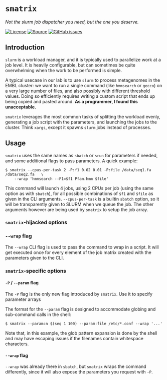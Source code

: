 # `smatrix`

*Not the slurm job dispatcher you need, but the one you deserve.*

[![License](https://img.shields.io/badge/license-MIT-blue.svg?style=flat-square&maxAge=2678400)](https://choosealicense.com/licenses/mit/)
[![Source](https://img.shields.io/badge/source-GitHub-303030.svg?maxAge=2678400&style=flat-square)](https://github.com/althonos/smatrix/)
[![GitHub issues](https://img.shields.io/github/issues/althonos/smatrix.svg?style=flat-square&maxAge=600)](https://github.com/althonos/smatrix/issues)


## Introduction

`slurm` is a workload manager, and it is typically used to parallelize work
at a job level. It is heavily configurable, but can sometimes be quite
overwhelming when the work to be performed is simple.

A typical usecase in our lab is to use `slurm` to process metagenomes in the
EMBL cluster: we want to run a single command (like `hmmsearch` or `gecco`)
on a very large number of files, and also possibly with different threshold
values. Doing so efficiently requires writing a custom script that ends up
being copied and pasted around. **As a programmer, I found this unacceptable.**

`smatrix` leverages the most common tasks of splitting the workload evenly,
generating a job script with the parameters, and launching the jobs to the
cluster. Think `xargs`, except it spawns `slurm` jobs instead of processes.


## Usage

`smatrix` uses the same names as `sbatch` or `srun` for parameters if needed,
and some additional flags to pass parameters. A quick example:

```console
$ smatrix --cpus-per-task 2 -P:f1 0.02 0.01 -P:file /data/seq1.fa /data/seq2.fa   \
    --wrap 'hmmsearch --F1=$f1 Pfam.hmm $file'
```

This command will launch 4 jobs, using 2 CPUs per job (using the same option
as with `sbatch`), for all possible combinations of `$f1` and `$file` as given
in the CLI arguments. `--cpus-per-task` is a builtin `sbatch` option, so it
will be transparently given to SLURM when we queue the job.
The other arguments however are being used by `smatrix` to setup the job array.



### `smatrix`-hijacked options

### `--wrap` flag

The `--wrap` CLI flag is used to pass the command to wrap in a script. It will
get executed once for every element of the job matrix created with the parameters
given to the CLI.



### `smatrix`-specific options

#### `-P` / `--param` flag

The `-P` flag is the only new flag introduced by `smatrix`. Use it to specify
parameter arrays

The format for the `--param` flag is designed to accommodate globing and
sub-command calls in the shell:
```console
$ smatrix --param:n $(seq 1 100) --param:file /etc/*.conf --wrap '...'
```

Note that, in this example, the glob pattern expansion is done by the shell
and may have escaping issues if the filenames contain whitespace characters.

#### `--wrap` flag

`--wrap` was already there in `sbatch`, but `smatrix` wraps the command
differently, since it will also expose the parameters you request with `-P`.
